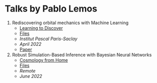 # Talks by Pablo Lemos

1. Rediscovering orbital mechanics with Machine Learning
    - [Learning to Discover](https://indico.ijclab.in2p3.fr/event/5999/) 
    - [Files](talks/1-Learning_to_Discover-Paris-Apr22)  
    - _Institut Pascal Paris-Saclay_
    - _April 2022_ 
    - [Paper](https://arxiv.org/abs/2202.02306)
2. Robust Simulation-Based Inference with Bayesian Neural Networks
    - [Cosmology from Home](https://www.cosmologyfromhome.com) 
    - [Files](talks/2-Cosmology_from_Home-Remote-Jun22)  
    - _Remote_
    - _June 2022_ 

